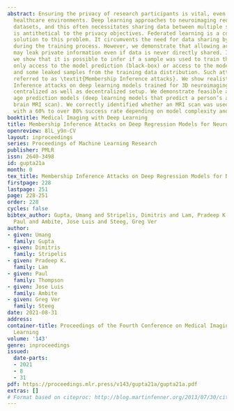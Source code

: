 ```yaml
---
abstract: Ensuring the privacy of research participants is vital, even more so in
  healthcare environments. Deep learning approaches to neuroimaging require large
  datasets, and this often necessitates sharing data between multiple sites, which
  is antithetical to the privacy objectives. Federated learning is a commonly proposed
  solution to this problem. It circumvents the need for data sharing by sharing parameters
  during the training process. However, we demonstrate that allowing access to parameters
  may leak private information even if data is never directly shared. In particular,
  we show that it is possible to infer if a sample was used to train the model given
  only access to the model prediction (black-box) or access to the model itself (white-box)
  and some leaked samples from the training data distribution. Such attacks are commonly
  referred to as \textit{Membership Inference attacks}. We show realistic Membership
  Inference attacks on deep learning models trained for 3D neuroimaging tasks in a
  centralized as well as decentralized setup. We demonstrate feasible attacks on brain
  age prediction models (deep learning models that predict a person’s age from their
  brain MRI scan). We correctly identified whether an MRI scan was used in model training
  with a 60% to over 80% success rate depending on model complexity and security assumptions.
booktitle: Medical Imaging with Deep Learning
title: Membership Inference Attacks on Deep Regression Models for Neuroimaging
openreview: 8lL_y9n-CV
layout: inproceedings
series: Proceedings of Machine Learning Research
publisher: PMLR
issn: 2640-3498
id: gupta21a
month: 0
tex_title: Membership Inference Attacks on Deep Regression Models for Neuroimaging
firstpage: 228
lastpage: 251
page: 228-251
order: 228
cycles: false
bibtex_author: Gupta, Umang and Stripelis, Dimitris and Lam, Pradeep K. and Thompson,
  Paul and Ambite, Jose Luis and Steeg, Greg Ver
author:
- given: Umang
  family: Gupta
- given: Dimitris
  family: Stripelis
- given: Pradeep K.
  family: Lam
- given: Paul
  family: Thompson
- given: Jose Luis
  family: Ambite
- given: Greg Ver
  family: Steeg
date: 2021-08-31
address:
container-title: Proceedings of the Fourth Conference on Medical Imaging with Deep
  Learning
volume: '143'
genre: inproceedings
issued:
  date-parts:
  - 2021
  - 8
  - 31
pdf: https://proceedings.mlr.press/v143/gupta21a/gupta21a.pdf
extras: []
# Format based on citeproc: http://blog.martinfenner.org/2013/07/30/citeproc-yaml-for-bibliographies/
---
```

